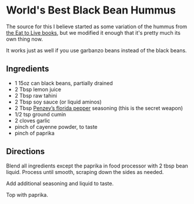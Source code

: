 # World's Best Black Bean Hummus

The source for this I believe started as some variation of the hummus from [the Eat to Live books](https://www.amazon.com/Eat-Live-Amazing-Nutrient-Rich-Sustained/dp/031612091X), but we modified it enough that it's pretty much its own thing now.

It works just as well if you use garbanzo beans instead of the black beans.

## Ingredients

* 1 15oz can black beans, partially drained
* 2 Tbsp lemon juice
* 2 Tbsp raw tahini
* 2 Tbsp soy sauce (or liquid aminos)
* 2 Tbsp [Penzey’s florida pepper](https://www.penzeys.com/online-catalog/florida-seasoned-pepper/c-24/p-165/pd-s) seasoning (this is the secret weapon)
* 1/2 tsp ground cumin
* 2 cloves garlic
* pinch of cayenne powder, to taste
* pinch of paprika

## Directions

Blend all ingredients except the paprika in food processor with 2 tbsp bean liquid.
Process until smooth, scraping down the sides as needed.

Add additional seasoning and liquid to taste.

Top with paprika.
